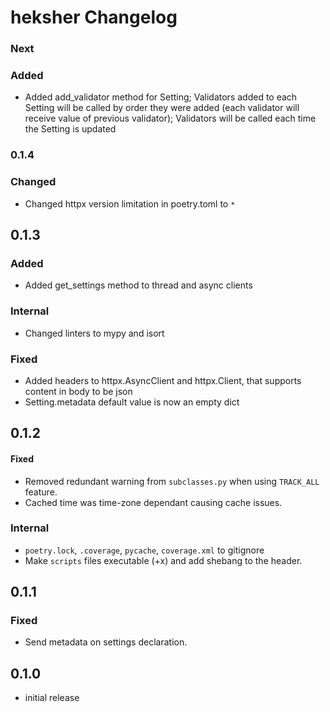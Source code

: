 # heksher Changelog
### Next
### Added
* Added add_validator method for Setting; Validators added to each Setting will be called by order they were added 
  (each validator will receive value of previous validator); Validators will be called each time the Setting is updated
### 0.1.4
### Changed
* Changed httpx version limitation in poetry.toml to `*`
## 0.1.3
### Added
* Added get_settings method to thread and async clients
### Internal
* Changed linters to mypy and isort
### Fixed
* Added headers to httpx.AsyncClient and httpx.Client, that supports content in body to be json
* Setting.metadata default value is now an empty dict
## 0.1.2
#### Fixed
* Removed redundant warning from `subclasses.py` when using `TRACK_ALL` feature.
* Cached time was time-zone dependant causing cache issues.
### Internal
* `poetry.lock`, `.coverage`, `pycache`, `coverage.xml` to gitignore
* Make `scripts` files executable (+x) and add shebang to the header.
## 0.1.1
### Fixed
* Send metadata on settings declaration.
## 0.1.0
* initial release
